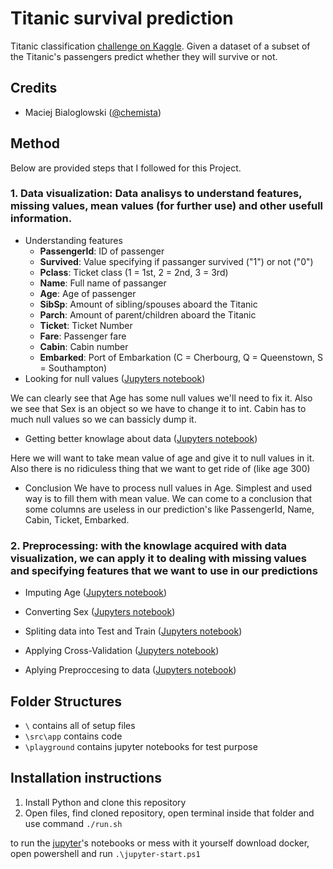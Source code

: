 # Titanic survival prediction
Titanic classification [challenge on Kaggle](https://www.kaggle.com/c/titanic).
Given a dataset of a subset of the Titanic's passengers predict whether they will survive or not.

## Credits
* Maciej Bialoglowski  ([@chemista](https://github.com/chemista))

## Method
Below are provided steps that I followed for this Project.

### 1. **Data visualization**: Data analisys to understand features, missing values, mean values (for further use) and other usefull information.
- Understanding features
    - **PassengerId**: ID of passenger
    - **Survived**: Value specifying if passanger survived ("1") or not ("0")
    - **Pclass**: Ticket class (1 = 1st, 2 = 2nd, 3 = 3rd)
    - **Name**: Full name of passanger
    - **Age**: Age of passenger
    - **SibSp**: Amount of sibling/spouses aboard the Titanic
    - **Parch**: Amount of parent/children aboard the Titanic
    - **Ticket**: Ticket Number
    - **Fare**: Passenger fare
    - **Cabin**: Cabin number
    - **Embarked**: Port of Embarkation (C = Cherbourg, Q = Queenstown, S = Southampton)
- Looking for null values
([Jupyters notebook](https://github.com/minio999-kaggle/titanic/blob/dev/playground/eda1.ipynb))

We can clearly see that Age has some null values we'll need to fix it. Also we see that Sex is an object so we have to change it to int. Cabin has to much null values so we can bassicly dump it.
- Getting better knowlage about data
([Jupyters notebook](https://github.com/minio999-kaggle/titanic/blob/dev/playground/eda1.ipynb))

Here we will want to take mean value of age and give it to null values in it. Also there is no ridiculess thing that we want to get ride of (like age 300)

- Conclusion
We have to process null values in Age. Simplest and used way is to fill them with mean value. We can come to a conclusion that some columns are useless in our prediction's like PassengerId, Name, Cabin, Ticket, Embarked.

### 2. **Preprocessing**: with the knowlage acquired with data visualization, we can apply it to dealing with missing values and specifying features that we want to use in our predictions

- Imputing Age
([Jupyters notebook](https://github.com/minio999-kaggle/titanic/blob/readme/playground/simple_model.ipynb))
- Converting Sex 
([Jupyters notebook](https://github.com/minio999-kaggle/titanic/blob/readme/playground/simple_model.ipynb))

- Spliting data into Test and Train
([Jupyters notebook](https://github.com/minio999-kaggle/titanic/blob/readme/playground/simple_model.ipynb))
- Applying Cross-Validation
([Jupyters notebook](https://github.com/minio999-kaggle/titanic/blob/cross_validation/playground/cross_val.ipynb))
- Aplying Preproccesing to data
([Jupyters notebook](https://github.com/minio999-kaggle/titanic/blob/readme/playground/simple_model.ipynb))
## Folder Structures
* `\` contains all of setup files
* `\src\app` contains code
* `\playground` contains jupyter notebooks for test purpose

## Installation instructions
1. Install Python and clone this repository
2. Open files, find cloned repository, open terminal inside that folder and use command `./run.sh`

to run the [jupyter](http://jupyter.org/)'s notebooks or mess with it yourself download docker, open powershell and run `.\jupyter-start.ps1`
